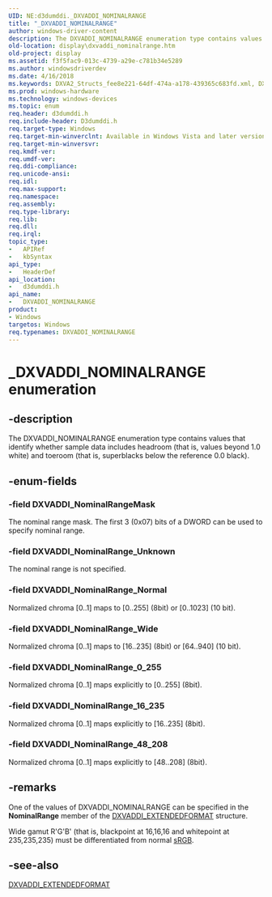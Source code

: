 ```yaml
---
UID: NE:d3dumddi._DXVADDI_NOMINALRANGE
title: "_DXVADDI_NOMINALRANGE"
author: windows-driver-content
description: The DXVADDI_NOMINALRANGE enumeration type contains values that identify whether sample data includes headroom (that is, values beyond 1.0 white) and toeroom (that is, superblacks below the reference 0.0 black).
old-location: display\dxvaddi_nominalrange.htm
old-project: display
ms.assetid: f3f5fac9-013c-4739-a29e-c781b34e5289
ms.author: windowsdriverdev
ms.date: 4/16/2018
ms.keywords: DXVA2_Structs_fee8e221-64df-474a-a178-439365c683fd.xml, DXVADDI_NOMINALRANGE, DXVADDI_NOMINALRANGE enumeration [Display Devices], DXVADDI_NominalRangeMask, DXVADDI_NominalRange_0_255, DXVADDI_NominalRange_16_235, DXVADDI_NominalRange_48_208, DXVADDI_NominalRange_Normal, DXVADDI_NominalRange_Unknown, DXVADDI_NominalRange_Wide, _DXVADDI_NOMINALRANGE, d3dumddi/DXVADDI_NOMINALRANGE, d3dumddi/DXVADDI_NominalRangeMask, d3dumddi/DXVADDI_NominalRange_0_255, d3dumddi/DXVADDI_NominalRange_16_235, d3dumddi/DXVADDI_NominalRange_48_208, d3dumddi/DXVADDI_NominalRange_Normal, d3dumddi/DXVADDI_NominalRange_Unknown, d3dumddi/DXVADDI_NominalRange_Wide, display.dxvaddi_nominalrange
ms.prod: windows-hardware
ms.technology: windows-devices
ms.topic: enum
req.header: d3dumddi.h
req.include-header: D3dumddi.h
req.target-type: Windows
req.target-min-winverclnt: Available in Windows Vista and later versions of the Windows operating systems.
req.target-min-winversvr: 
req.kmdf-ver: 
req.umdf-ver: 
req.ddi-compliance: 
req.unicode-ansi: 
req.idl: 
req.max-support: 
req.namespace: 
req.assembly: 
req.type-library: 
req.lib: 
req.dll: 
req.irql: 
topic_type:
-	APIRef
-	kbSyntax
api_type:
-	HeaderDef
api_location:
-	d3dumddi.h
api_name:
-	DXVADDI_NOMINALRANGE
product:
- Windows
targetos: Windows
req.typenames: DXVADDI_NOMINALRANGE
---
```


# _DXVADDI_NOMINALRANGE enumeration


## -description


The DXVADDI_NOMINALRANGE enumeration type contains values that identify whether sample data includes headroom (that is, values beyond 1.0 white) and toeroom (that is, superblacks below the reference 0.0 black). 


## -enum-fields




### -field DXVADDI_NominalRangeMask

The nominal range mask. The first 3 (0x07) bits of a DWORD can be used to specify nominal range.


### -field DXVADDI_NominalRange_Unknown

The nominal range is not specified.


### -field DXVADDI_NominalRange_Normal

Normalized chroma [0..1] maps to [0..255] (8bit) or [0..1023] (10 bit).


### -field DXVADDI_NominalRange_Wide

Normalized chroma [0..1] maps to [16..235] (8bit) or [64..940] (10 bit).


### -field DXVADDI_NominalRange_0_255

Normalized chroma [0..1] maps explicitly to [0..255] (8bit).


### -field DXVADDI_NominalRange_16_235

Normalized chroma [0..1] maps explicitly to [16..235] (8bit).


### -field DXVADDI_NominalRange_48_208

Normalized chroma [0..1] maps explicitly to [48..208] (8bit).


## -remarks



One of the values of DXVADDI_NOMINALRANGE can be specified in the <b>NominalRange</b> member of the <a href="https://msdn.microsoft.com/library/windows/hardware/ff562904">DXVADDI_EXTENDEDFORMAT</a> structure.

Wide gamut R'G'B' (that is, blackpoint at 16,16,16 and whitepoint at 235,235,235) must be differentiated from normal <a href="http://go.microsoft.com/fwlink/p/?linkid=10112">sRGB</a>.




## -see-also




<a href="https://msdn.microsoft.com/library/windows/hardware/ff562904">DXVADDI_EXTENDEDFORMAT</a>
 

 

